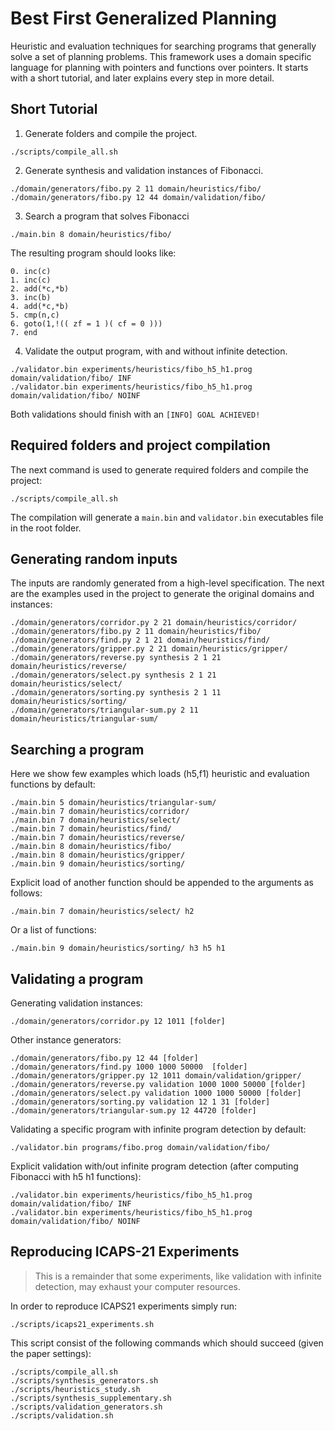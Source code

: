 <!-- [![DOI](https://zenodo.org/badge/DOI/10.5281/zenodo.4600833.svg)](https://doi.org/10.5281/zenodo.4600833) -->

# Best First Generalized Planning
Heuristic and evaluation techniques for searching programs that generally solve a set of planning problems.
This framework uses a domain specific language for planning with pointers and functions over pointers.
It starts with a short tutorial, and later explains every step in more detail.

## Short Tutorial

1. Generate folders and compile the project.
```shell
./scripts/compile_all.sh
```
2. Generate synthesis and validation instances of Fibonacci.
```shell
./domain/generators/fibo.py 2 11 domain/heuristics/fibo/
./domain/generators/fibo.py 12 44 domain/validation/fibo/
```
3. Search a program that solves Fibonacci
```shell
./main.bin 8 domain/heuristics/fibo/
```
The resulting program should looks like:
```shell
0. inc(c)
1. inc(c)
2. add(*c,*b)
3. inc(b)
4. add(*c,*b)
5. cmp(n,c)
6. goto(1,!(( zf = 1 )( cf = 0 )))
7. end
```
4. Validate the output program, with and without infinite detection.
```shell
./validator.bin experiments/heuristics/fibo_h5_h1.prog domain/validation/fibo/ INF
./validator.bin experiments/heuristics/fibo_h5_h1.prog domain/validation/fibo/ NOINF
```
Both validations should finish with an `[INFO] GOAL ACHIEVED!`

## Required folders and project compilation
The next command is used to generate required folders and compile the project:

```shell
./scripts/compile_all.sh
```
The compilation will generate a ```main.bin``` and ```validator.bin``` executables file in the root folder.

## Generating random inputs

The inputs are randomly generated from a high-level specification.
The next are the examples used in the project to generate the original domains and instances:

```shell
./domain/generators/corridor.py 2 21 domain/heuristics/corridor/
./domain/generators/fibo.py 2 11 domain/heuristics/fibo/
./domain/generators/find.py 2 1 21 domain/heuristics/find/
./domain/generators/gripper.py 2 21 domain/heuristics/gripper/
./domain/generators/reverse.py synthesis 2 1 21 domain/heuristics/reverse/
./domain/generators/select.py synthesis 2 1 21 domain/heuristics/select/
./domain/generators/sorting.py synthesis 2 1 11 domain/heuristics/sorting/
./domain/generators/triangular-sum.py 2 11 domain/heuristics/triangular-sum/
```

## Searching a program
Here we show few examples which loads (h5,f1) heuristic and evaluation functions by default:

```shell
./main.bin 5 domain/heuristics/triangular-sum/
./main.bin 7 domain/heuristics/corridor/
./main.bin 7 domain/heuristics/select/
./main.bin 7 domain/heuristics/find/
./main.bin 7 domain/heuristics/reverse/
./main.bin 8 domain/heuristics/fibo/
./main.bin 8 domain/heuristics/gripper/
./main.bin 9 domain/heuristics/sorting/
```

Explicit load of another function should be appended to the arguments as follows:
```shell
./main.bin 7 domain/heuristics/select/ h2
```

Or a list of functions:
```shell
./main.bin 9 domain/heuristics/sorting/ h3 h5 h1
```

## Validating a program

Generating validation instances:
```shell
./domain/generators/corridor.py 12 1011 [folder]
```

Other instance generators:
```shell
./domain/generators/fibo.py 12 44 [folder]
./domain/generators/find.py 1000 1000 50000  [folder]
./domain/generators/gripper.py 12 1011 domain/validation/gripper/
./domain/generators/reverse.py validation 1000 1000 50000 [folder]
./domain/generators/select.py validation 1000 1000 50000 [folder]
./domain/generators/sorting.py validation 12 1 31 [folder]
./domain/generators/triangular-sum.py 12 44720 [folder]
```


Validating a specific program with infinite program detection by default:
```shell
./validator.bin programs/fibo.prog domain/validation/fibo/
```

Explicit validation with/out infinite program detection (after computing Fibonacci with h5 h1 functions):
```shell
./validator.bin experiments/heuristics/fibo_h5_h1.prog domain/validation/fibo/ INF
./validator.bin experiments/heuristics/fibo_h5_h1.prog domain/validation/fibo/ NOINF
```

## Reproducing ICAPS-21 Experiments

> This is a remainder that some experiments, like validation with infinite detection, may exhaust your computer resources.

In order to reproduce ICAPS21 experiments simply run:
```shell
./scripts/icaps21_experiments.sh
```

This script consist of the following commands which should succeed (given the paper settings):
```shell
./scripts/compile_all.sh
./scripts/synthesis_generators.sh
./scripts/heuristics_study.sh
./scripts/synthesis_supplementary.sh
./scripts/validation_generators.sh
./scripts/validation.sh
```

